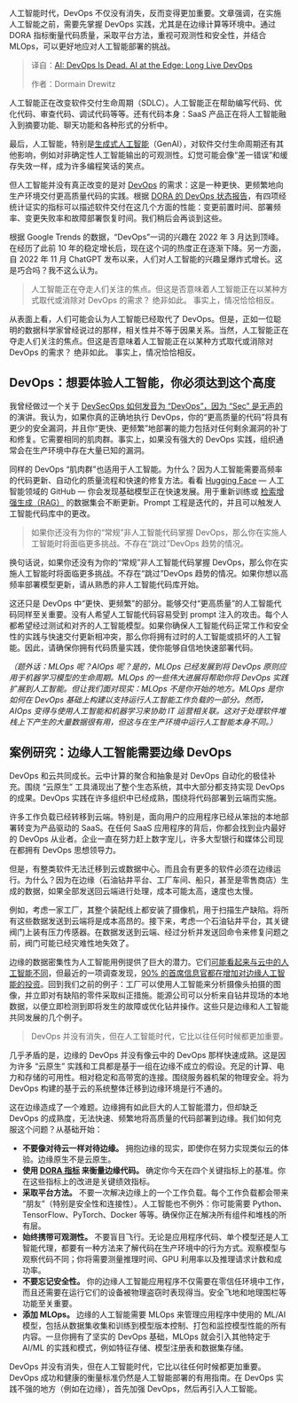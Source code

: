<!--
title: AI已至，边缘计算崛起：DevOps的涅槃
cover: https://cdn.thenewstack.io/media/2025/06/7cca2092-branch12.jpg
summary: 人工智能时代，DevOps 不仅没有消失，反而变得更加重要。文章强调，在实施人工智能之前，需要先掌握 DevOps 实践，尤其是在边缘计算等环境中。通过 DORA 指标衡量代码质量，采取平台方法，重视可观测性和安全性，并结合 MLOps，可以更好地应对人工智能部署的挑战。
-->

人工智能时代，DevOps 不仅没有消失，反而变得更加重要。文章强调，在实施人工智能之前，需要先掌握 DevOps 实践，尤其是在边缘计算等环境中。通过 DORA 指标衡量代码质量，采取平台方法，重视可观测性和安全性，并结合 MLOps，可以更好地应对人工智能部署的挑战。

> 译自：[AI: DevOps Is Dead. AI at the Edge: Long Live DevOps](https://thenewstack.io/ai-devops-is-dead-ai-at-the-edge-long-live-devops/)
> 
> 作者：Dormain Drewitz

人工智能正在改变软件交付生命周期（SDLC）。人工智能正在帮助编写代码、优化代码、审查代码、调试代码等等。还有代码本身：SaaS 产品正在将人工智能融入到摘要功能、聊天功能和各种形式的分析中。

最后，人工智能，特别是[生成式人工智能](https://thenewstack.io/keeping-up-with-ai-the-painful-new-mandate-for-software-engineers/)（GenAI），对软件交付生命周期还有其他影响，例如对非确定性人工智能输出的可观测性。幻觉可能会像“差一错误”和缓存失效一样，成为许多编程笑话的笑点。

但人工智能并没有真正改变的是对 [DevOps](https://thenewstack.io/devops/) 的需求：这是一种更快、更频繁地向生产环境交付更高质量代码的实践。根据 [DORA 的 DevOps 状态报告](https://thenewstack.io/dora-2024-ai-and-platform-engineering-fall-short/)，有四项经统计证实的指标可以描述软件交付在这几个方面的性能：变更前置时间、部署频率、变更失败率和故障部署恢复时间。我们稍后会再谈到这些。

根据 Google Trends 的数据，“DevOps”一词的兴趣在 2022 年 3 月达到顶峰。在经历了此前 10 年的稳定增长后，现在这个词的热度正在逐渐下降。另一方面，自 2022 年 11 月 ChatGPT 发布以来，人们对人工智能的兴趣呈爆炸式增长。这是巧合吗？我不这么认为。

> 人工智能正在夺走人们关注的焦点。但这是否意味着人工智能正在以某种方式取代或消除对 DevOps 的需求？ 绝非如此。 事实上，情况恰恰相反。

从表面上看，人们可能会认为人工智能已经取代了 DevOps。但是，正如一位聪明的数据科学家曾经说过的那样，相关性并不等于因果关系。当然，人工智能正在夺走人们关注的焦点。但这是否意味着人工智能正在以某种方式取代或消除对 DevOps 的需求？ 绝非如此。 事实上，情况恰恰相反。

## DevOps：想要体验人工智能，你必须达到这个高度

我曾经做过一个关于 [DevSecOps 如何发音为 “DevOps”，因为 “Sec” 是无声的](https://www.youtube.com/watch?v=xAN76xwGRJg) 的演讲。我认为，如果你真的正确地执行 DevOps，你的“更高质量的代码”将具有更少的安全漏洞，并且你“更快、更频繁”地部署的能力包括对任何剩余漏洞的补丁和修复。它需要相同的肌肉群。事实上，如果没有强大的 DevOps 实践，组织通常会在生产环境中存在大量已知的漏洞。

同样的 DevOps “肌肉群”也适用于人工智能。为什么？因为人工智能需要高频率的代码更新、自动化的质量流程和快速的修复方法。看看 [Hugging Face](https://huggingface.co/) — 人工智能领域的 GitHub — 你会发现基础模型正在快速发展。用于重新训练或 [检索增强生成（RAG）](https://thenewstack.io/retrieval-augmented-generation-for-llms/) 的数据集会不断更新。Prompt 工程是迭代的，并且可以触发人工智能代码库中的更改。

> 如果你还没有为你的“常规”非人工智能代码掌握 DevOps，那么你在实施人工智能时将面临更多挑战。不存在“跳过”DevOps 趋势的情况。

换句话说，如果你还没有为你的“常规”非人工智能代码掌握 DevOps，那么你在实施人工智能时将面临更多挑战。不存在“跳过”DevOps 趋势的情况。如果你想以高频率部署模型更新，请从熟悉的非人工智能代码库开始。

这还只是 DevOps 中“更快、更频繁”的部分。能够交付“更高质量”的人工智能代码同样至关重要。没有人希望人工智能代码容易受到 prompt 注入的攻击。每个人都希望经过测试和对齐的人工智能模型。如果你确保人工智能代码正常工作和安全性的实践与快速交付更新相冲突，那么你将拥有过时的人工智能或损坏的人工智能。因此，请确保你拥有代码质量实践，使你能够自信地快速部署代码。

*（题外话：MLOps 呢？AIOps 呢？是的，MLOps 已经发展到将 DevOps 原则应用于机器学习模型的生命周期。MLOps 的一些伟大进展将帮助你将 DevOps 实践扩展到人工智能。但让我们面对现实：MLOps 不是你开始的地方。MLOps 是你如何在 DevOps 基础上构建以支持运行人工智能工作负载的一部分。然而，AIOps 变得与使用人工智能和机器学习来协助 IT 运营相关联。这对于处理软件堆栈上下产生的大量数据很有用，但这与在生产环境中运行人工智能本身不同。）*

## 案例研究：边缘人工智能需要边缘 DevOps

DevOps 和云共同成长。云中计算的聚合和抽象是对 DevOps 自动化的极佳补充。围绕 “云原生” 工具涌现出了整个生态系统，其中大部分都支持实现 DevOps 的成果。DevOps 实践在许多组织中已经成熟，围绕将代码部署到云端而实施。

许多工作负载已经转移到云端。特别是，面向用户的应用程序已经从笨拙的本地部署转变为产品驱动的 SaaS。在任何 SaaS 应用程序的背后，你都会找到业内最好的 DevOps 从业者。企业一直在努力赶上数字宠儿，许多大型银行和媒体公司现在都拥有 DevOps 思想领导力。

但是，有整类软件无法迁移到云或数据中心。而且会有更多的软件必须在边缘运行。为什么？因为在边缘（石油钻井平台、工厂车间、船只，甚至是零售商店）生成的数据，如果全部发送回云端进行处理，成本可能太高，速度也太慢。

例如，考虑一家工厂，其整个装配线上都安装了摄像机，用于扫描生产缺陷。将所有这些数据发送到云端将是成本高昂的。接下来，考虑一个石油钻井平台，其关键阀门上装有压力传感器。在数据发送到云端、经过分析并发送回命令来修复问题之前，阀门可能已经灾难性地失效了。

边缘的数据密集性为人工智能用例提供了巨大的潜力。它们[可能看起来与云中的人工智能不同](https://thenewstack.io/ai-is-coming-to-the-edge-but-it-will-look-different/)，但最近的一项调查发现，[90% 的首席信息官都在增加对边缘人工智能的投资](https://zededa.com/edge-ai-survey/)。回到我们之前的例子：工厂可以使用人工智能来分析摄像头拍摄的图像，并立即对有缺陷的零件采取纠正措施。能源公司可以分析来自钻井现场的本地数据，以便立即检测到即将发生的故障或优化钻井操作。这些只是边缘和人工智能共同发展的几个例子。

> DevOps 并没有消失，但在人工智能时代，它比以往任何时候都更加重要。

几乎矛盾的是，边缘的 DevOps 并没有像云中的 DevOps 那样快速成熟。这是因为许多 “云原生” 实践和工具都是基于一组在边缘不成立的假设。充足的计算、电力和存储的可用性。相对稳定和高带宽的连接。围绕服务器机架的物理安全。将为 DevOps 构建的基于云的系统整体迁移到边缘环境是行不通的。

这在边缘造成了一个难题。边缘拥有如此巨大的人工智能潜力，但却缺乏 DevOps 的成熟度，无法快速、频繁地将高质量的代码部署到边缘。我们如何克服这个问题？从基础开始：

* **不要像对待云一样对待边缘。** 拥抱边缘的现实，即使你在努力实现类似云的体验。边缘原生不是云原生。
* **使用 [DORA 指标](https://dora.dev/guides/dora-metrics-four-keys/) 来衡量边缘代码。** 确定你今天在四个关键指标上的基准。你在这些指标上的改进是关键绩效指标。
* **采取平台方法。** 不要一次解决边缘上的一个工作负载。每个工作负载都会带来 “朋友”（特别是安全性和连接性）。人工智能也不例外：你可能需要 Python、TensorFlow、PyTorch、Docker 等等。确保你正在解决所有组件和堆栈的所有层。
* **始终携带可观测性。** 不要盲目飞行。无论是应用程序代码、单个模型还是人工智能代理，都要有一种方法来了解代码在生产环境中的行为方式。观察模型与观察代码不同；你将需要测量推理时间、GPU 利用率以及推理请求计数和成功率。
* **不要忘记安全性。** 你的边缘人工智能应用程序不仅需要在零信任环境中工作，而且还需要在运行它们的设备被物理盗窃时表现得当。安全飞地和地理围栏等功能至关重要。
* **添加 MLOps。** 边缘的人工智能需要 MLOps 来管理应用程序中使用的 ML/AI 模型，包括从数据集收集和训练到模型版本控制、打包和监控模型性能的所有内容。一旦你拥有了坚实的 DevOps 基础，MLOps 就会引入其他特定于 AI/ML 的实践和模式，例如特征存储、模型注册表和数据集存储。

DevOps 并没有消失，但在人工智能时代，它比以往任何时候都更加重要。DevOps 成功和健康的衡量标准仍然是人工智能部署的有用指南。在 DevOps 实践不强的地方（例如在边缘），首先加强 DevOps，然后再引入人工智能。